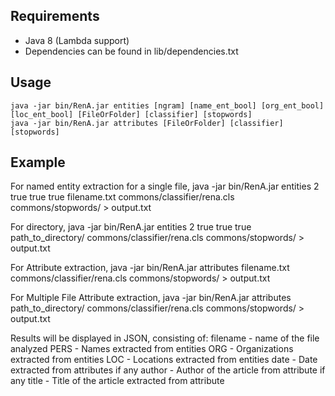 Requirements
------------
* Java 8 (Lambda support)
* Dependencies can be found in lib/dependencies.txt

Usage
-----
	java -jar bin/RenA.jar entities [ngram] [name_ent_bool] [org_ent_bool] [loc_ent_bool] [FileOrFolder] [classifier] [stopwords]
	java -jar bin/RenA.jar attributes [FileOrFolder] [classifier] [stopwords]

Example
--------
For named entity extraction for a single file,
    java -jar bin/RenA.jar entities 2 true true true filename.txt commons/classifier/rena.cls commons/stopwords/ > output.txt

For directory,
    java -jar bin/RenA.jar entities 2 true true true path_to_directory/ commons/classifier/rena.cls commons/stopwords/ > output.txt

For Attribute extraction,
    java -jar bin/RenA.jar attributes filename.txt commons/classifier/rena.cls commons/stopwords/ > output.txt
    
For Multiple File Attribute extraction,
    java -jar bin/RenA.jar attributes path_to_directory/ commons/classifier/rena.cls commons/stopwords/ > output.txt   
    
Results will be displayed in JSON, consisting of:
    filename - name of the file analyzed
    PERS - Names extracted from entities
    ORG - Organizations extracted from entities
    LOC - Locations extracted from entities
    date - Date extracted from attributes if any
    author - Author of the article from attribute if any
    title - Title of the article extracted from attribute
